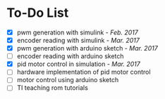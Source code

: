 # **To-Do List**

- [x] pwm generation with simulink - _Feb. 2017_
- [x] encoder reading with simulink - _Mar. 2017_
- [x] pwm generation with arduino sketch - _Mar. 2017_
- [ ] encoder reading with arduino sketch
- [x] pid motor control in simulation - _Mar. 2017_
- [ ] hardware implementation of pid motor control
- [ ] motor control using arduino sketch
- [ ] TI teaching rom tutorials
